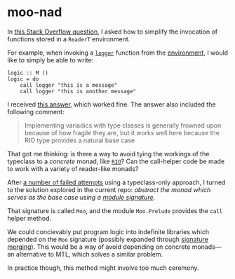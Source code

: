 # moo-nad

In [this Stack Overflow
question](https://stackoverflow.com/questions/61642492/simplifying-the-invocation-of-functions-stored-inside-an-readert-environment),
I asked how to simplify the invocation of functions stored in a `ReaderT`
environment.

For example, when invoking a [`logger`](./lib-example-logic-that-logs/LogicThatLogs.hs) function from the [environment](./lib-example-logic-that-logs/Moo.hsig), I would
like to simply be able to write:

    logic :: M ()
    logic = do
        call logger "this is a message"
        call logger "this is another message"

I received [this answer](https://stackoverflow.com/a/61642757/1364288), which
worked fine. The answer also included the following comment:

> Implementing variadics with type classes is generally frowned upon because of
> how fragile they are, but it works well here because the RIO type provides a
> natural base case

That got me thinking: is there a way to avoid tying the workings of the
typeclass to a *concrete* monad, like
[`RIO`](http://hackage.haskell.org/package/rio)? Can the call-helper code be
made to work with a variety of reader-like monads?

After [a number of failed attempts](https://github.com/danidiaz/dep-t/issues/1)
using a typeclass-only approach, I turned to the solution explored in the current
repo: *abstract the monad which serves as the base case using a [module
signature](https://downloads.haskell.org/ghc/latest/docs/html/users_guide/separate_compilation.html#module-signatures)*.

That signature is called `Moo`, and the module `Moo.Prelude` provides the
`call` helper method.

We could concievably put program logic into indefinite libraries which depended
on the `Moo` signature (possibly expanded through [signature
merging](https://github.com/danidiaz/really-small-backpack-example/tree/master/lesson3-signature-merging)).
This would be a way of avoid depending on concrete monads—an alternative to
MTL, which solves a similar problem.

In practice though, this method might involve too much ceremony.

